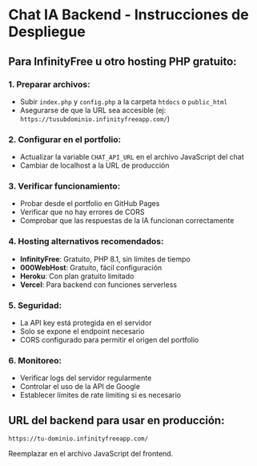 # Chat IA Backend - Instrucciones de Despliegue

## Para InfinityFree u otro hosting PHP gratuito:

### 1. Preparar archivos:
- Subir `index.php` y `config.php` a la carpeta `htdocs` o `public_html`
- Asegurarse de que la URL sea accesible (ej: `https://tusubdominio.infinityfreeapp.com/`)

### 2. Configurar en el portfolio:
- Actualizar la variable `CHAT_API_URL` en el archivo JavaScript del chat
- Cambiar de localhost a la URL de producción

### 3. Verificar funcionamiento:
- Probar desde el portfolio en GitHub Pages
- Verificar que no hay errores de CORS
- Comprobar que las respuestas de la IA funcionan correctamente

### 4. Hosting alternativos recomendados:
- **InfinityFree**: Gratuito, PHP 8.1, sin límites de tiempo
- **000WebHost**: Gratuito, fácil configuración
- **Heroku**: Con plan gratuito limitado
- **Vercel**: Para backend con funciones serverless

### 5. Seguridad:
- La API key está protegida en el servidor
- Solo se expone el endpoint necesario
- CORS configurado para permitir el origen del portfolio

### 6. Monitoreo:
- Verificar logs del servidor regularmente
- Controlar el uso de la API de Google
- Establecer límites de rate limiting si es necesario

## URL del backend para usar en producción:
```
https://tu-dominio.infinityfreeapp.com/
```

Reemplazar en el archivo JavaScript del frontend.
